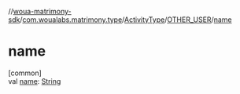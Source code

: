 //[woua-matrimony-sdk](../../../../index.md)/[com.woualabs.matrimony.type](../../index.md)/[ActivityType](../index.md)/[OTHER_USER](index.md)/[name](name.md)

# name

[common]\
val [name](name.md): [String](https://kotlinlang.org/api/latest/jvm/stdlib/kotlin/-string/index.html)
